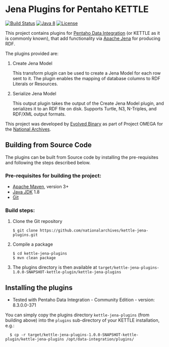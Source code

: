 # Jena Plugins for Pentaho KETTLE

[![Build Status](https://travis-ci.com/nationalarchives/kettle-jena-plugins.svg?branch=master)](https://travis-ci.com/nationalarchives/kettle-jena-plugins)
[![Java 8](https://img.shields.io/badge/java-8+-blue.svg)](https://adoptopenjdk.net/)
[![License](https://img.shields.io/badge/license-MIT-blue.svg)](https://opensource.org/licenses/MIT)

This project contains plugins for [Pentaho Data Integration](https://github.com/pentaho/pentaho-kettle) (or KETTLE as it is commonly known),
that add functionality via [Apache Jena](https://jena.apache.org/) for producing RDF.

The plugins provided are:
1. Create Jena Model
    
    This transform plugin can be used to create a Jena Model for each row sent to it. The plugin enables the mapping of database columns to RDF Literals or Resources.

2. Serialize Jena Model
    
    This output plugin takes the output of the Create Jena Model plugin, and serializes it to an RDF file on disk. Supports Turtle, N3, N-Triples, and RDF/XML output formats.

This project was developed by [Evolved Binary](https://evolvedbinary.com) as part of Project OMEGA for the [National Archives](https://nationalarchives.gov.uk).

## Building from Source Code
The plugins can be built from Source code by installing the pre-requisites and following the steps described below.

### Pre-requisites for building the project:
* [Apache Maven](https://maven.apache.org/), version 3+
* [Java JDK](https://adoptopenjdk.net/) 1.8
* [Git](https://git-scm.com)

### Build steps:
1. Clone the Git repository
    ```
    $ git clone https://github.com/nationalarchives/kettle-jena-plugins.git
    ```

2. Compile a package
    ```
    $ cd kettle-jena-plugins
    $ mvn clean package
    ```
    
3. The plugins directory is then available at `target/kettle-jena-plugins-1.0.0-SNAPSHOT-kettle-plugin/kettle-jena-plugins`


## Installing the plugins
* Tested with Pentaho Data Integration - Community Edition - version: 8.3.0.0-371

You can simply copy the plugins directory `kettle-jena-plugins` (from building above) into the `plugins` sub-directory of your KETTLE installation, e.g.:
```
  $ cp -r target/kettle-jena-plugins-1.0.0-SNAPSHOT-kettle-plugin/kettle-jena-plugins /opt/data-integration/plugins/
```